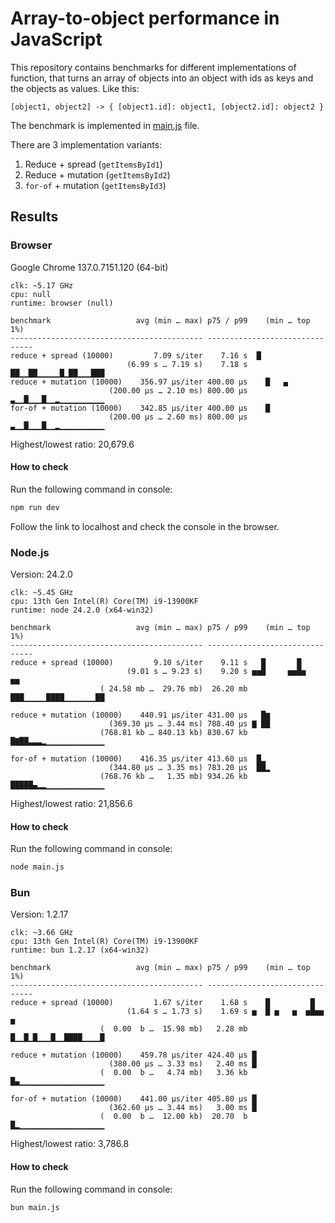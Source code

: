 # Array-to-object performance in JavaScript

This repository contains benchmarks for different implementations of function, that turns an array of objects into an object with ids as keys and the objects as values. Like this:

```
[object1, object2] -> { [object1.id]: object1, [object2.id]: object2 }
```

The benchmark is implemented in [main.js](./main.js) file.

There are 3 implementation variants:
1. Reduce + spread (`getItemsById1`)
2. Reduce + mutation (`getItemsById2`)
3. `for-of` + mutation (`getItemsById3`)

## Results

### Browser

Google Chrome 137.0.7151.120 (64-bit)

```
clk: ~5.17 GHz
cpu: null
runtime: browser (null)

benchmark                   avg (min … max) p75 / p99    (min … top 1%)
------------------------------------------- -------------------------------
reduce + spread (10000)         7.09 s/iter    7.16 s  █                   
                          (6.99 s … 7.19 s)    7.18 s ██▁▁██▁▁▁▁▁█▁██▁▁▁███
reduce + mutation (10000)    356.97 µs/iter 400.00 µs    █   ▄             
                      (200.00 µs … 2.10 ms) 800.00 µs ▃▁▁█▁▁▁█▁▁▂▁▁▁▁▁▁▁▁▁▁
for-of + mutation (10000)    342.85 µs/iter 400.00 µs    █                 
                      (200.00 µs … 2.60 ms) 800.00 µs ▃▁▁█▁▁▁█▁▁▂▁▁▁▁▁▁▁▁▁▁
```

Highest/lowest ratio: 20,679.6

#### How to check

Run the following command in console:

```bash
npm run dev
```

Follow the link to localhost and check the console in the browser.

### Node.js

Version: 24.2.0

```
clk: ~5.45 GHz
cpu: 13th Gen Intel(R) Core(TM) i9-13900KF
runtime: node 24.2.0 (x64-win32)

benchmark                   avg (min … max) p75 / p99    (min … top 1%)
------------------------------------------- -------------------------------
reduce + spread (10000)         9.10 s/iter    9.11 s   █       █
                          (9.01 s … 9.23 s)    9.20 s ▅▅█     ▅▅█▅       ▅▅
                    ( 24.58 mb …  29.76 mb)  26.20 mb ███▁▁▁▁▁████▁▁▁▁▁▁▁██

reduce + mutation (10000)    440.91 µs/iter 431.00 µs   █▆
                      (369.30 µs … 3.44 ms) 788.40 µs ▇ ██
                    (768.81 kb … 840.13 kb) 830.67 kb █▇██▃▃▃▂▁▁▁▁▁▁▁▁▁▁▁▁▁

for-of + mutation (10000)    416.35 µs/iter 413.60 µs  █▂
                      (344.80 µs … 3.35 ms) 783.20 µs  ██▂
                    (768.76 kb …   1.35 mb) 934.26 kb █████▄▂▂▁▁▁▁▁▁▁▁▁▁▁▁▁
```

Highest/lowest ratio: 21,856.6

#### How to check

Run the following command in console:

```bash
node main.js
```

### Bun

Version: 1.2.17

```
clk: ~3.66 GHz
cpu: 13th Gen Intel(R) Core(TM) i9-13900KF
runtime: bun 1.2.17 (x64-win32)

benchmark                   avg (min … max) p75 / p99    (min … top 1%)
------------------------------------------- -------------------------------
reduce + spread (10000)         1.67 s/iter    1.68 s    █         █       
                          (1.64 s … 1.73 s)    1.69 s ▅  █ ▅   ▅  ▅█▅▅    ▅
                    (  0.00  b …  15.98 mb)   2.28 mb █▁▁█▁█▁▁▁█▁▁████▁▁▁▁█

reduce + mutation (10000)    459.78 µs/iter 424.40 µs █
                      (380.00 µs … 3.33 ms)   2.40 ms █
                    (  0.00  b …   4.74 mb)   3.36 kb █▄▁▁▁▁▁▁▁▁▁▁▁▁▁▁▁▁▁▁▁

for-of + mutation (10000)    441.00 µs/iter 405.80 µs █
                      (362.60 µs … 3.44 ms)   3.00 ms █
                    (  0.00  b …  12.00 kb)  20.70  b █▂▁▁▁▁▁▁▁▁▁▁▁▁▁▁▁▁▁▁▁
```

Highest/lowest ratio: 3,786.8

#### How to check

Run the following command in console:

```bash
bun main.js
```
